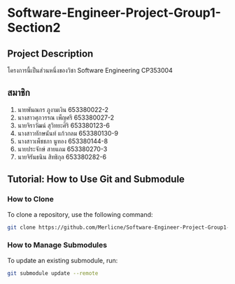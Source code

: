 # Software-Engineer-Project-Group1-Section2

## Project Description
โครงการนี้เป็นส่วนหนึ่งของวิชา Software Engineering CP353004 

## สมาชิก
1. นายพันณกร ภูงามเงิน 653380022-2
2. นางสาวศุภวรรณ เพ็ญศรี 653380027-2
3. นายจิราวัฒน์ สุวิทยะศิริ 653380123-6
4. นางสาวทักษนันท์ แก้วกลม 653380130-9
5. นางสาวเพ็ชชภา นูทอง 653380144-8
6. นายประจักษ์ สายแถม 653380270-3
7. นายจิรันธนิน สิทธิกุล 653380282-6


## Tutorial: How to Use Git and Submodule

### How to Clone
To clone a repository, use the following command:
```sh
git clone https://github.com/Merlicne/Software-Engineer-Project-Group1-Section2.git  --recurse-submodules
```

### How to Manage Submodules
To update an existing submodule, run:
```sh
git submodule update --remote
```